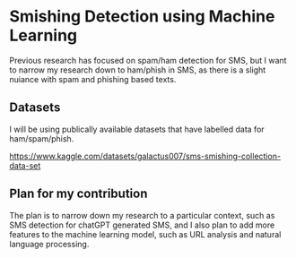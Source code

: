 # Smishing Detection using Machine Learning

Previous research has focused on spam/ham detection for SMS, but I want to narrow my research down to ham/phish in SMS, as there is a slight nuiance with spam and phishing based texts.

## Datasets

I will be using publically available datasets that have labelled data for ham/spam/phish.

https://www.kaggle.com/datasets/galactus007/sms-smishing-collection-data-set

## Plan for my contribution

The plan is to narrow down my research to a particular context, such as SMS detection for chatGPT generated SMS, and I also plan to add more features to the machine learning model, such as URL analysis and natural language processing.


